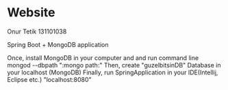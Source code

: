 # Website

Onur Tetik 131101038

Spring Boot + MongoDB application 

Once, install MongoDB in your computer and and run command line mongod --dbpath ":mongo path:"
Then, create "guzelbitsinDB" Database in your localhost (MongoDB)
Finally, run SpringApplication in your IDE(Intellij, Eclipse etc.)
"localhost:8080"